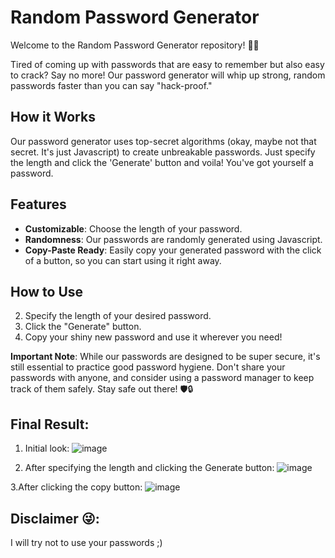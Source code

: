 # Random Password Generator

Welcome to the Random Password Generator repository! 🎩✨

Tired of coming up with passwords that are easy to remember but also easy to crack? Say no more! Our password generator will whip up strong, random passwords faster than you can say "hack-proof."

## How it Works

Our password generator uses top-secret algorithms (okay, maybe not that secret. It's just Javascript) to create unbreakable passwords. Just specify the length and click the 'Generate' button and voila! You've got yourself a password.

## Features

- **Customizable**: Choose the length of your password.
- **Randomness**: Our passwords are randomly generated using Javascript.
- **Copy-Paste Ready**: Easily copy your generated password with the click of a button, so you can start using it right away.

## How to Use

2. Specify the length of your desired password.
3. Click the "Generate" button.
4. Copy your shiny new password and use it wherever you need!

**Important Note**: While our passwords are designed to be super secure, it's still essential to practice good password hygiene. Don't share your passwords with anyone, and consider using a password manager to keep track of them safely. Stay safe out there! 🛡️🔒

## Final Result:

1. Initial look:
![image](https://github.com/Visalan-H/Random_Password_Generator/assets/152077751/3ece9943-3d6d-40fa-840f-cd81760da636)

2. After specifying the length and clicking the Generate button:
 ![image](https://github.com/Visalan-H/Random_Password_Generator/assets/152077751/b4b49d55-1441-492c-96b7-f42f680fe4ec)

3.After clicking the copy button:
 ![image](https://github.com/Visalan-H/Random_Password_Generator/assets/152077751/6851858d-4d77-42e5-95ae-2d71e16f3a6d)

## Disclaimer 😜:
I will try not to use your passwords ;)

